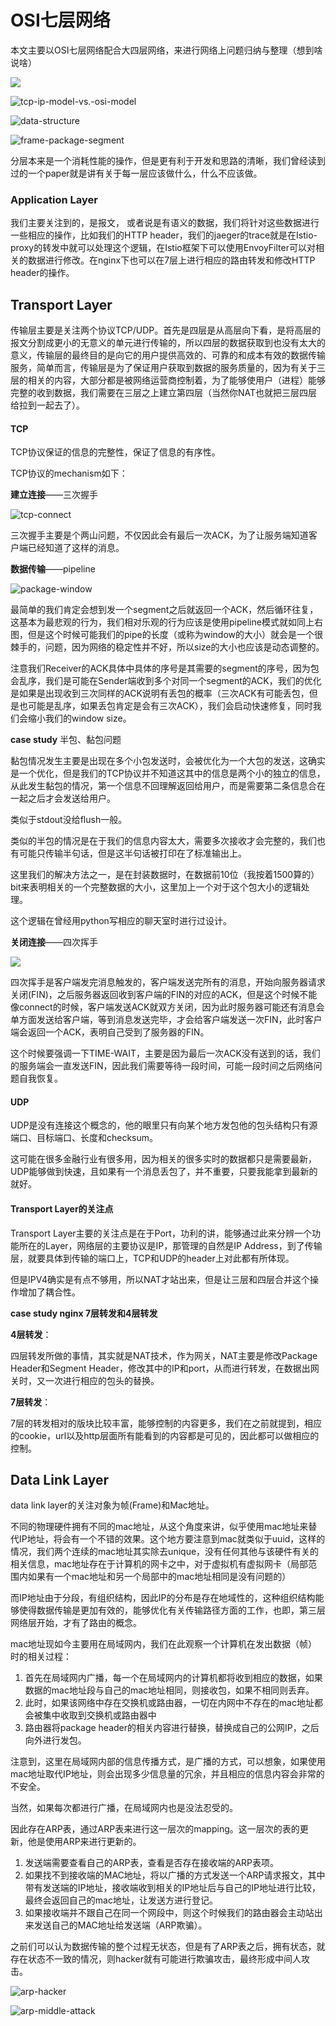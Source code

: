 # OSI七层网络

本文主要以OSI七层网络配合大四层网络，来进行网络上问题归纳与整理（想到啥说啥）

![](./images/osi.gif)

![tcp-ip-model-vs.-osi-model](./images/tcp-ip-model-vs.-osi-model.jpg)

![data-structure](./images/data-structure.jpg)

![frame-package-segment](./images/frame-package-segment.png)

分层本来是一个消耗性能的操作，但是更有利于开发和思路的清晰，我们曾经读到过的一个paper就是讲有关于每一层应该做什么，什么不应该做。

### Application Layer

我们主要关注到的，是报文， 或者说是有语义的数据，我们将针对这些数据进行一些相应的操作，比如我们的HTTP header，我们的jaeger的trace就是在Istio-proxy的转发中就可以处理这个逻辑，在Istio框架下可以使用EnvoyFilter可以对相关的数据进行修改。在nginx下也可以在7层上进行相应的路由转发和修改HTTP header的操作。

## Transport Layer

传输层主要是关注两个协议TCP/UDP。首先是四层是从高层向下看，是将高层的报文分割成更小的无意义的单元进行传输的，所以四层的数据获取到也没有太大的意义，传输层的最终目的是向它的用户提供高效的、可靠的和成本有效的数据传输服务，简单而言，传输层是为了保证用户获取到数据的服务质量的，因为有关于三层的相关的内容，大部分都是被网络运营商控制着，为了能够使用户（进程）能够完整的收到数据，我们需要在三层之上建立第四层（当然你NAT也就把三层四层给拉到一起去了）。

#### TCP

TCP协议保证的信息的完整性，保证了信息的有序性。

TCP协议的mechanism如下：

**建立连接**——三次握手

![tcp-connect](./images/tcp-connect.png)

三次握手主要是个两山问题，不仅因此会有最后一次ACK，为了让服务端知道客户端已经知道了这样的消息。 

**数据传输**——pipeline

![package-window](./images/package-window.png)

最简单的我们肯定会想到发一个segment之后就返回一个ACK，然后循环往复，这基本为最悲观的行为，我们相对乐观的行为应该是使用pipeline模式就如同上右图，但是这个时候可能我们的pipe的长度（或称为window的大小）就会是一个很棘手的，问题，因为网络的稳定性并不好，所以size的大小也应该是动态调整的。

注意我们Receiver的ACK具体中具体的序号是其需要的segment的序号，因为包会乱序，我们是可能在Sender端收到多个对同一个segment的ACK，我们的优化是如果是出现收到三次同样的ACK说明有丢包的概率（三次ACK有可能丢包，但是也可能是乱序，如果丢包肯定是会有三次ACK），我们会启动快速修复，同时我们会缩小我们的window size。

**case study** 半包、黏包问题

黏包情况发生主要是出现在多个小包发送时，会被优化为一个大包的发送，这确实是一个优化，但是我们的TCP协议并不知道这其中的信息是两个小的独立的信息，从此发生黏包的情况，第一个信息不回理解返回给用户，而是需要第二条信息合在一起之后才会发送给用户。

类似于stdout没给flush一般。

类似的半包的情况是在于我们的信息内容太大，需要多次接收才会完整的，我们也有可能只传输半句话，但是这半句话被打印在了标准输出上。

这里我们的解决方法之一，是在封装数据时，在数据前10位（我按着1500算的）bit来表明相关的一个完整数据的大小，这里加上一个对于这个包大小的逻辑处理。

这个逻辑在曾经用python写相应的聊天室时进行过设计。

**关闭连接**——四次挥手

![](./images/tcp-disconnect.png)

四次挥手是客户端发完消息触发的，客户端发送完所有的消息，开始向服务器请求关闭(FIN)，之后服务器返回收到客户端的FIN的对应的ACK，但是这个时候不能像connect的时候，客户端发送ACK就双方关闭，因为此时服务器可能还有消息会单方面发送给客户端，等到消息发送完毕，才会给客户端发送一次FIN，此时客户端会返回一个ACK，表明自己受到了服务器的FIN。

这个时候要强调一下TIME-WAIT，主要是因为最后一次ACK没有送到的话，我们的服务端会一直发送FIN，因此我们需要等待一段时间，可能一段时间之后网络问题自我恢复。

#### UDP

UDP是没有连接这个概念的，他的眼里只有向某个地方发包他的包头结构只有源端口、目标端口、长度和checksum。

这可能在很多金融行业有很多用，因为相关的很多实时的数据都只是需要最新，UDP能够做到快速，且如果有一个消息丢包了，并不重要，只要我能拿到最新的就好。

#### Transport Layer的关注点

Transport Layer主要的关注点是在于Port，功利的讲，能够通过此来分辨一个功能所在的Layer，网络层的主要协议是IP，那管理的自然是IP Address，到了传输层，就要具体到传输的端口上，TCP和UDP的header上对此都有所体现。

但是IPV4确实是有点不够用，所以NAT才站出来，但是让三层和四层合并这个操作增加了耦合性。

**case study nginx 7层转发和4层转发**

**4层转发**：

四层转发所做的事情，其实就是NAT技术，作为网关，NAT主要是修改Package Header和Segment Header，修改其中的IP和port，从而进行转发，在数据出网关时，又一次进行相应的包头的替换。

**7层转发**：

7层的转发相对的版块比较丰富，能够控制的内容更多，我们在之前就提到，相应的cookie，url以及http层面所有能看到的内容都是可见的，因此都可以做相应的控制。

## Data Link Layer

data link layer的关注对象为帧(Frame)和Mac地址。

不同的物理硬件拥有不同的mac地址，从这个角度来讲，似乎使用mac地址来替代IP地址，将会有一个不错的效果。这个地方要注意到mac就类似于uuid，这样的情况，我们两个连续的mac地址其实除去unique，没有任何其他与该硬件有关的相关信息，mac地址存在于计算机的网卡之中，对于虚拟机有虚拟网卡（局部范围内如果有一个mac地址和另一个局部中的mac地址相同是没有问题的）

而IP地址由于分段，有组织结构，因此IP的分布是存在地域性的，这种组织结构能够使得数据传输是更加有效的，能够优化有关传输路径方面的工作，也即，第三层网络层开始，才有了路由的概念。

mac地址现如今主要用在局域网内，我们在此观察一个计算机在发出数据（帧）时的相关过程：

1. 首先在局域网内广播，每一个在局域网内的计算机都将收到相应的数据，如果数据的mac地址段与自己的mac地址相同，则接收包，如果不相同则丢弃。
2. 此时，如果该网络中存在交换机或路由器，一切在内网中不存在的mac地址都会被集中收取到交换机或路由器中
3. 路由器将package header的相关内容进行替换，替换成自己的公网IP，之后向外进行发包。

注意到，这里在局域网内部的信息传播方式，是广播的方式，可以想象，如果使用mac地址取代IP地址，则会出现多少信息量的冗余，并且相应的信息内容会非常的不安全。

当然，如果每次都进行广播，在局域网内也是没法忍受的。

因此存在ARP表，通过ARP表来进行这一层次的mapping。这一层次的表的更新，他是使用ARP来进行更新的。

1. 发送端需要查看自己的ARP表，查看是否存在接收端的ARP表项。
2. 如果找不到接收端的MAC地址，将以广播的方式发送一个ARP请求报文，其中带有发送端的IP地址，接收端收到相关的IP地址后与自己的IP地址进行比较，最终会返回自己的mac地址，让发送方进行登记。
3. 如果接收端并不跟自己在同一个网段中，则这个时候我们的路由器会主动站出来发送自己的MAC地址给发送端（ARP欺骗）。

之前们可以认为数据传输的整个过程无状态，但是有了ARP表之后，拥有状态，就存在状态不一致的情况，则hacker就有可能进行欺骗攻击，最终形成中间人攻击。

![arp-hacker](./images/arp-hacker.png)

![arp-middle-attack](./images/arp-middle-attack.png)
